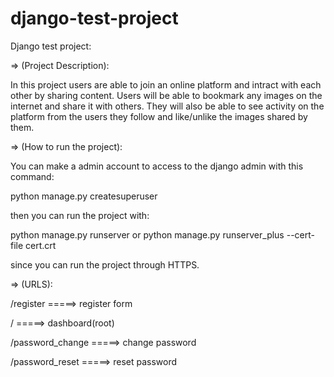 # django-test-project
Django test project:

=> (Project Description):

In this project users are able to join an online platform and intract with each other by sharing content.
Users will be able to bookmark any images on the internet and share it with others.
They will also be able to see activity on the platform from the users they follow and like/unlike the images shared by them.


=> (How to run the project):

You can make a admin account to access to the django admin with this command:

python manage.py createsuperuser

then you can run the project with:

python manage.py runserver
or
python manage.py runserver_plus --cert-file cert.crt 

since you can run the project through HTTPS.

=> (URLS):

/register =====> register form

/         =====> dashboard(root)

/password_change =====> change password

/password_reset  =====> reset password



